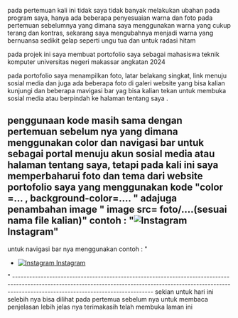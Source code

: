 pada pertemuan kali ini tidak saya tidak banyak melakukan ubahan pada program saya, hanya ada beberapa penyesuaian warna dan foto pada pertemuan sebelumnya 
yang dimana saya menggunakan warna yang cukup terang dan kontras, sekarang saya mengubahnya menjadi warna yang bernuansa sedikit gelap seperti ungu tua dan untuk radasi hitam

pada projek ini saya membuat portofolio saya sebagai mahasiswa teknik komputer universitas negeri makassar angkatan 2024

pada portofolio saya menampilkan foto, latar belakang singkat, link menuju sosial media dan juga ada beberapa foto di galeri website yang bisa kalian kunjungi dan beberapa mavigasi
bar yag bisa kalian tekan untuk membuka sosial media atau berpindah ke halaman tentang saya .

penggunaan kode masih sama dengan pertemuan sebelum nya yang dimana menggunakan color dan navigasi bar untuk sebagai portal menuju akun sosial media atau halaman tentang saya, tetapi pada 
kali ini saya memperbaharui foto dan tema dari website portofolio saya yang menggunakan kode "color =... , background-color=.... " adajuga penambahan image " image src= foto/....(sesuai nama file kalian)"
contoh : "<img src="foto/IG.png" alt="Instagram" /> Instagram"
-------------------------------------------------------------------------------------------------------------------------------------------------------------------------------------------------------------
untuk navigasi bar nya menggunakan 
contoh :
"<nav class="navbar">
      <ul>
        <li>
          <a
            href="https://www.instagram.com/akbar_rzqiullah?igsh=ZW83MngycGdiYTd4&utm_source=qr"
            target="_blank"
          >
            <img src="foto/IG.png" alt="Instagram" /> Instagram
          </a>
        </li>
      </ul>
    </nav>"
    -------------------------------------------------------------------------------------------------------------------------------------------------------------------------------------------------------------
sekian untuk hari ini selebih nya bisa dilihat pada pertemua sebelum nya untuk membaca penjelasan lebih jelas nya 
terimakasih telah membuka laman ini 
